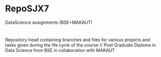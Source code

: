 # RepoSJX7
DataScience assignments (BSE+MAKAUT)
#
Repository head containing branches and files for various projects and tasks given during the life cycle of the course
// Post Graduate Diploma in Data Science from BSE in collaboration with MAKAUT 

#
